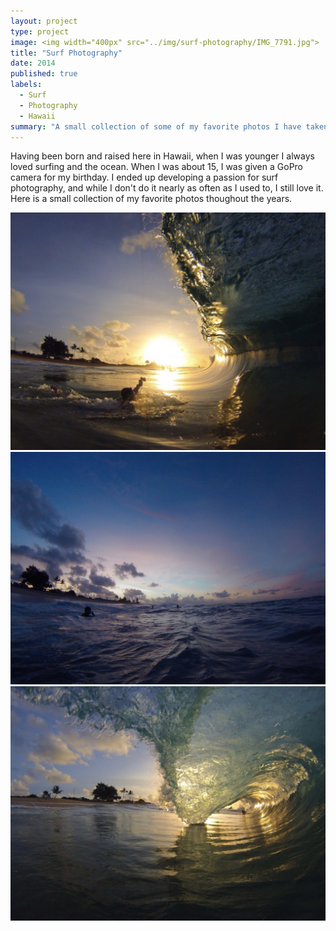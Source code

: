 ```yaml
---
layout: project
type: project
image: <img width="400px" src="../img/surf-photography/IMG_7791.jpg">
title: "Surf Photography"
date: 2014
published: true
labels:
  - Surf
  - Photography
  - Hawaii
summary: "A small collection of some of my favorite photos I have taken."
---
```


Having been born and raised here in Hawaii, when I was younger I always loved surfing and the ocean. When I was about 15, I was given a GoPro camera for my birthday. I ended up developing a passion for surf photography, and while I don't do it nearly as often as I used to, I still love it. Here is a small collection of my favorite photos thoughout the years.

<img class="img-fluid" src="../img/surf-photography/IMG_7790.jpg">
<img class="img-fluid" src="../img/surf-photography/IMG_7789.jpg">
<img class="img-fluid" src="../img/surf-photography/IMG_7792.jpg">
